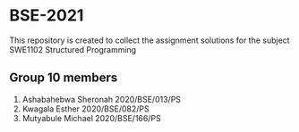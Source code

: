 # BSE-2021
This repository is created to collect the assignment solutions for the subject SWE1102 Structured Programming

## Group 10 members
1. Ashabahebwa Sheronah 2020/BSE/013/PS
2. Kwagala Esther 2020/BSE/082/PS
3. Mutyabule Michael 2020/BSE/166/PS